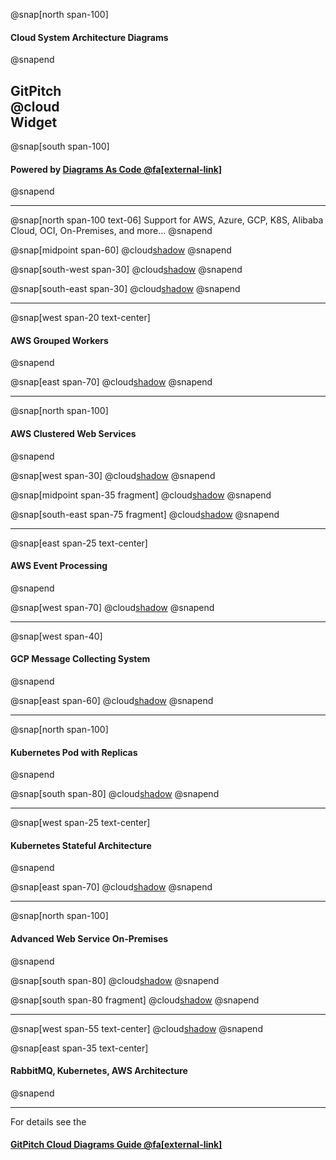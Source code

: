 @snap[north span-100]
#### Cloud System Architecture Diagrams
@snapend

## GitPitch<br>**@cloud**<br>Widget

@snap[south span-100]
#### Powered by [Diagrams As Code @fa[external-link]](https://diagrams.mingrammer.com)
@snapend

---

@snap[north span-100 text-06]
Support for AWS, Azure, GCP, K8S, Alibaba Cloud, OCI, On-Premises, and more...
@snapend

@snap[midpoint span-60]
@cloud[shadow](src/on-premises.py)
@snapend


@snap[south-west span-30]
@cloud[shadow](src/aws-clustered.py)
@snapend

@snap[south-east span-30]
@cloud[shadow](src/aws-event-processing.py)
@snapend


---

@snap[west span-20 text-center]
#### **AWS** Grouped Workers
@snapend

@snap[east span-70]
@cloud[shadow](src/aws-grouped-workers.py)
@snapend

---

@snap[north span-100]
#### **AWS** Clustered Web Services
@snapend

@snap[west span-30]
@cloud[shadow](src/aws-clustered-1.py)
@snapend

@snap[midpoint span-35 fragment]
@cloud[shadow](src/aws-clustered-2.py)
@snapend

@snap[south-east span-75 fragment]
@cloud[shadow](src/aws-clustered-3.py)
@snapend

---

@snap[east span-25 text-center]
#### **AWS** Event Processing
@snapend

@snap[west span-70]
@cloud[shadow](src/aws-event-processing.py)
@snapend

---

@snap[west span-40]
#### **GCP** Message Collecting System
@snapend

@snap[east span-60]
@cloud[shadow](src/gcp-message-system.py)
@snapend

---

@snap[north span-100]
#### **Kubernetes** Pod with Replicas
@snapend

@snap[south span-80]
@cloud[shadow](src/kubernetes-pod-replicas.py)
@snapend

---

@snap[west span-25 text-center]
#### **Kubernetes** Stateful Architecture
@snapend

@snap[east span-70]
@cloud[shadow](src/kubernetes-stateful.py)
@snapend

---

@snap[north span-100]
#### Advanced Web Service **On-Premises**
@snapend

@snap[south span-80]
@cloud[shadow](src/on-premises.py)
@snapend

@snap[south span-80 fragment]
@cloud[shadow](src/on-premises-annotated.py)
@snapend

---

@snap[west span-55 text-center]
@cloud[shadow](src/rabbitmq-k28-aws.py)
@snapend

@snap[east span-35 text-center]
#### **RabbitMQ**, **Kubernetes**, **AWS** Architecture
@snapend

---

For details see the
#### [GitPitch Cloud Diagrams Guide @fa[external-link]](https://gitpitch.com/docs/diagram-features/cloud-diagrams)
